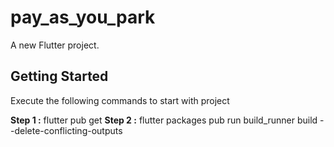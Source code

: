 # pay_as_you_park

A new Flutter project.

## Getting Started

Execute the following commands to start with project

**Step 1 :**
    flutter pub get
**Step 2 :**
    flutter packages pub run build_runner build --delete-conflicting-outputs

